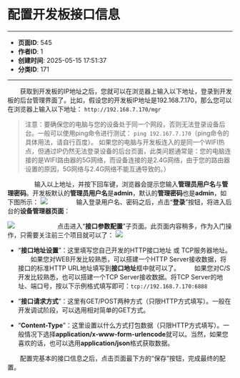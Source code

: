 # 配置开发板接口信息

---
- **页面ID**: 545
- **作者ID**: 1
- **创建时间**: 2025-05-15 17:51:37
- **分类ID**: 171
---

　　获取到开发板的IP地址之后，您就可以在浏览器上输入以下地址，登录到开发板的后台管理界面了。比如，假设您的开发板IP地址是192.168.7.170，那么您可以在浏览器上输入以下地址：
  `http://192.168.7.170/mgr`
　　
> 注意：要确保您的电脑与您的设备处于同一个网段，否则无法登录设备后台。一般可以使用ping命令进行测试：
`ping 192.167.7.170`（ping命令的具体用法，请自行百度）。
如果您的电脑与开发板连入的是同一个WIFI热点，但通过IP仍然无法登录设备的后台页面，此类问题通常是：您的电脑连接的是WIFI路由器的5G网络，而设备连接的是2.4G网络，由于您的路由器设置的原因，5G网络与2.4G网络不能互通导致的。）

　　
　　输入以上地址，并按下回车键，浏览器会提示您输入**管理员用户名**与**管理密码**。开发板默认的**管理员用户名**是**admin**，默认的**管理密码**也是**admin**，如下图所示：
![](images/ff02a9b3_63c0fbebb0f42.png)
　　
　　输入登录用户名、密码之后，点击“**登录**”按钮，将进入后台的**设备管理器页面**：
  
  ![](images/0c501809_63ce320f027e8.png)
　　
　　
　　点击进入“**接口参数配置**”子页面。此页面内容稍多，作为入门操作，只需要关注前三个项目就可以了：
  ![](images/f9760660_63ce32cf32821.png)
　　
  
- “**接口地址设置**”：这里填写您自己开发的HTTP接口地址 或 TCP服务器地址。
　　如果您对WEB开发比较熟悉，可以搭建一个HTTP Server接收数据，将接口的标准HTTP URL地址填写到**接口地址**框中就可以了。
　　如果您对C/S开发比较熟悉，也可以搭建一个TCP Server接收数据。将TCP Server的地址、端口号，按以下示例格式填写即可：`tcp://192.168.7.170:6888`

- “**接口请求方式**”：这里有GET/POST两种方式（只限HTTP方式填写）。一般在开发调试阶段，可以选用相对简单的GET方式。
- “**Content-Type**”：这里设置以什么方式打包数据（只限HTTP方式填写）。一般情况下选择**application/x-www-form-urlencode**就可以。当然，如果您喜欢的话，也可以选用**application/json**格式获取数据。

　　配置完基本的接口信息之后，点击页面最下方的“保存”按钮，完成最终的配置。
